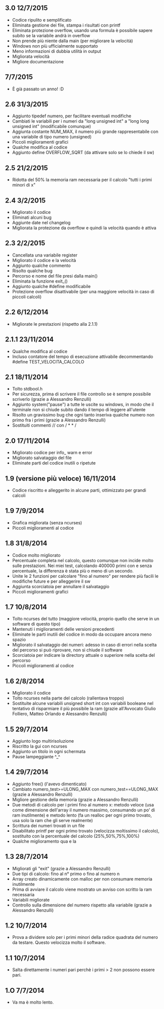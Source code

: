 3.0 12/7/2015
---------
 - Codice ripulito e semplificato
 - Eliminata gestione dei file, stampa i risultati con printf
 - Eliminata protezione overflow, usando una formula è possibile sapere subito se la variabile andrà in overflow
 - Non prende più niente dalla main (per migliorare la velocità)
 - Windows non più ufficialmente supportato
 - Meno informazioni di dubbia utilità in output
 - Migliorata velocità
 - Migliore documentazione

7/7/2015
--------
 - È già passato un anno! :D

2.6 31/3/2015
-------------
 - Aggiunto tipedef numero, per facilitare eventuali modifiche
 - Cambiati le variabili per i numeri da "long unsigned int" a "long long unsigned int" (modificabile comunque)
 - Aggiunta costante NUM_MAX, il numero più grande rappresentabile con una variabile di tipo numero (unsigned)
 - Piccoli miglioramenti grafici
 - Qualche modifica al codice
 - Aggiunto define OVERFLOW_SQRT (da attivare solo se lo chiede il sw)

2.5 21/2/2015
-------------
 - Ridotta del 50% la memoria ram necessaria per il calcolo "tutti i primi minori di x"

2.4 3/2/2015
------------
 - Migliorato il codice
 - Eliminati alcuni bug
 - Aggiunte date nel changelog
 - Migliorata la protezione da overflow e quindi la velocità quando è attiva

2.3 2/2/2015
------------
 - Cancellata una variabile register
 - Migliorato il codice e la velocità
 - Aggiunto qualche commento
 - Risolto qualche bug
 - Percorso e nome del file presi dalla main()
 - Eliminata la funzione exit_()
 - Aggiunto qualche #define modificabile
 - Protezione overflow disattivabile (per una maggiore velocità in caso di piccoli calcoli)

2.2 6/12/2014
-------------
 - Migliorate le prestazioni (rispetto alla 2.1.1)

2.1.1 23/11/2014
--------------------------------------
 - Qualche modifica al codice
 - Incluso contatore del tempo di esecuzione attivabile decommentando #define TEST_VELOCITA_CALCOLO

2.1 18/11/2014
------------------------------------
 - Tolto stdbool.h
 - Per sicurezza, prima di scrivere il file controllo se è sempre possibile scriverlo (grazie a Alessandro Renzulli)
 - Aggiunto system("pause") a tutte le uscite su windows, in modo che il terminale non si chiude subito dando il tempo di leggere all'utente
 - Risolto un gravissimo bug che ogni tanto inseriva qualche numero non primo fra i primi (grazie a Alessandro Renzulli)
 - Sostituiti commenti // con / * * /

2.0 17/11/2014
------------------------------------
 - Migliorato codice per info_ warn e error
 - Migliorato salvataggio del file
 - Eliminate parti del codice inutili o ripetute

1.9 (versione più veloce) 16/11/2014
------------------------------------
 - Codice riscritto e alleggerito in alcune parti, ottimizzato per grandi calcoli

1.9 7/9/2014
------------
 - Grafica migliorata (senza ncurses)
 - Piccoli miglioramenti al codice

1.8 31/8/2014
-------------
 - Codice molto migliorato
 - Percentuale completa nel calcolo, questo comunque non incide molto sulle prestazioni. Nei miei test, calcolando 400000 primi con e senza percentuale, la differenza è stata più o meno di un secondo.
 - Unite le 2 funzioni per calcolare "fino al numero" per rendere più facili le modifiche future e per alleggerire il sw
 - Aggiunta scorciatoia per annullare il salvataggio
 - Piccoli miglioramenti grafici

1.7 10/8/2014
-------------
 - Tolto ncurses del tutto (maggiore velocità, proprio quello che serve in un software di questo tipo)
 - Mantenuti i miglioramenti delle versioni precedenti
 - Eliminate le parti inutili del codice in modo da occupare ancora meno spazio
 - Migliorato il salvataggio dei numeri: adesso in caso di errori nella scelta del percorso si può riprovare, non si chiude il software
 - Scorciatoia per indicare la directory attuale o superiore nella scelta del percorso
 - Piccoli miglioramenti al codice

1.6 2/8/2014
------------
 - Migliorato il codice
 - Tolto ncurses nella parte del calcolo (rallentava troppo)
 - Sostituite alcune variabili unsigned short int con variabili booleane nel tentativo di risparmiare il più possibile la ram (grazie all'Avvocato Giulio Folliero, Matteo Orlando e Alessandro Renzulli)

1.5 29/7/2014
-------------
 - Aggiunto logo multirisoluzione
 - Riscritto la gui con ncurses
 - Aggiunto un titolo in ogni schermata
 - Pause lampeggiante ^_^

1.4 29/7/2014
-------------
 - Aggiunto free() (l'avevo dimenticato)
 - Cambiato numero_test>=ULONG_MAX con numero_test==ULONG_MAX (grazie a Alessandro Renzulli)
 - Migliore gestione della memoria (grazie a Alessandro Renzulli)
 - Due metodi di calcolo per i primi fino al numero x: metodo veloce (usa come dimensione dell'array il numero massimo, consumando un po' di ram inutilmente) e metodo lento (fa un realloc per ogni primo trovato, usa solo la ram che gli serve realmente)
 - Scrittura dei numeri trovati in un file
 - Disabilitato printf per ogni primo trovato (velocizza moltissimo il calcolo), sostituito con la percentuale del calcolo (25%,50%,75%,100%)
 - Qualche miglioramento qua e la

1.3 28/7/2014
-------------
 - Migliorati gli "exit" (grazie a Alessandro Renzulli)
 - Due tipi di calcolo: fino al n° primo o fino al numero n
 - Array creato dinamicamente con malloc per non consumare memoria inutilmente
 - Prima di avviare il calcolo viene mostrato un avviso con scritto la ram necessaria
 - Variabili migliorate
 - Controllo sulla dimensione del numero rispetto alla variabile (grazie a Alessandro Renzulli)

1.2 10/7/2014
-------------
 - Prova a dividere solo per i primi minori della radice quadrata del numero da testare. Questo velocizza molto il software.

1.1 10/7/2014
-------------
 - Salta direttamente i numeri pari perchè i primi > 2 non possono essere pari.

1.O 7/7/2014
------------
 - Va ma è molto lento.


